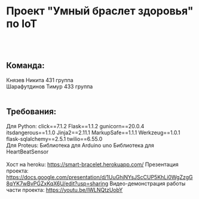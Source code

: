 # Проект "Умный браслет здоровья" по IoT
<br><br>
## Команда:
Князев Никита 431 группа<br>
Шарафутдинов Тимур 433 группа
<br><br>
## Требования:
Для Python:
click==7.1.2
Flask==1.1.2
gunicorn==20.0.4
itsdangerous==1.1.0
Jinja2==2.11.1
MarkupSafe==1.1.1
Werkzeug==1.0.1
flask-sqlalchemy==2.5.1
twilio==6.55.0
<br>
Для Proteus:
Библиотека для Arduino uno
Библиотека для HeartBeatSensor
<br><br>
Хост на heroku: https://smart-bracelet.herokuapp.com/
Презентация проекта: https://docs.google.com/presentation/d/1UuGhjNYsJScCUP5KhLi0WgZzgG8qYK7wBvPGZxKqX6U/edit?usp=sharing
Видео-демонстрация работы части проекта: https://youtu.be/IWLNQtzUobY
